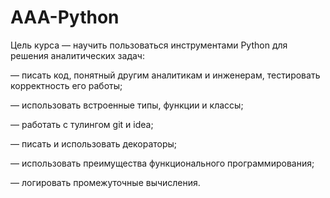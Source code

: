 # AAA-Python
Цель курса — научить пользоваться инструментами Python для решения аналитических задач:

— писать код, понятный другим аналитикам и инженерам, тестировать корректность его работы;

— использовать встроенные типы, функции и классы;

— работать с тулингом git и idea;

— писать и использовать декораторы;

— использовать преимущества функционального программирования;

— логировать промежуточные вычисления.
